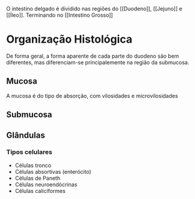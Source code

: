 O intestino delgado é dividido nas regiões do [[Duodeno]], [[Jejuno]] e [[Íleo]]. Terminando no [[Intestino Grosso]]
# Organização Histológica
De forma geral, a forma aparente de cada parte do duodeno são bem diferentes, mas diferenciam-se principalemente na região da submucosa.
## Mucosa
A mucosa é do tipo de absorção, com vilosidades e microvilosidades

## Submucosa

## Glândulas
### Tipos celulares
- Células tronco
- Células absortivas (enterócito)
- Células de Paneth
- Células neuroendócrinas
- Células caliciformes